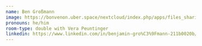 ```yaml
---
name: Ben Großmann
image: https://bonvenon.uber.space/nextcloud/index.php/apps/files_sharing/publicpreview/WozxQJH8otQw9Sj?file=/&fileId=48079&x=3584&y=2240&a=true
pronouns: he/him
room-type: double with Vera Peuntinger
linkedin: https://www.linkedin.com/in/benjamin-gro%C3%9Fmann-211b0020b/
---
```

